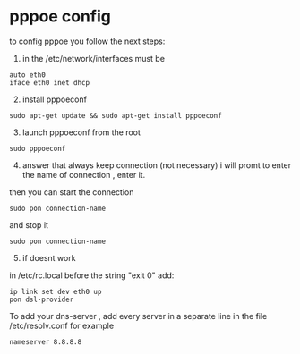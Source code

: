 # pppoe config
to config pppoe you follow the next steps:

1. in the /etc/network/interfaces must be
```
auto eth0
iface eth0 inet dhcp
```

2. install pppoeconf
```
sudo apt-get update && sudo apt-get install pppoeconf
```

3. launch pppoeconf from the root
```
sudo pppoeconf
```

4. answer that always keep connection (not necessary)
i will promt to enter the name of connection , enter it.

then you can start the connection
```
sudo pon connection-name
```

and stop it

```
sudo pon connection-name
```

5. if doesnt work

in /etc/rc.local before the string "exit 0" add:
```
ip link set dev eth0 up
pon dsl-provider
```

To add your dns-server , add every server in a separate line in the file /etc/resolv.conf
for example
```
nameserver 8.8.8.8
```

